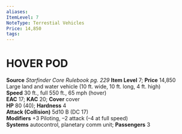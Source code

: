 ```yaml
---
aliases: 
ItemLevel: 7
NoteType: Terrestial Vehicles
Price: 14,850
tags: 
---
```

# HOVER POD
**Source** _Starfinder Core Rulebook pg. 229_
**Item Level** 7; **Price** 14,850  
Large land and water vehicle (10 ft. wide, 10 ft. long, 4 ft. high)  
**Speed** 30 ft., full 550 ft., 65 mph (hover)  
**EAC** 17; **KAC** 20; **Cover** cover  
**HP** 80 (40); **Hardness** 4  
**Attack (Collision)** 5d10 B (DC 17)  
**Modifiers** +3 Piloting, –2 attack (–4 at full speed)  
**Systems** autocontrol, planetary comm unit; **Passengers** 3